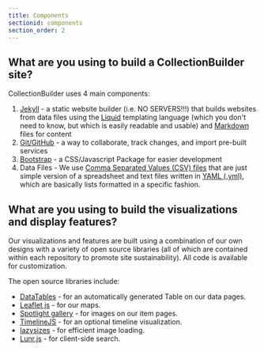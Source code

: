 ```yaml
---
title: Components
sectionid: components
section_order: 2
---
```


## What are you using to build a CollectionBuilder site?

CollectionBuilder uses 4 main components: 

1. [Jekyll](https://jekyllrb.com/) - a static website builder (i.e. NO SERVERS!!!) that builds websites from data files using the [Liquid](https://shopify.github.io/liquid/basics/introduction/) templating language (which you don't need to know, but which is easily readable and usable) and [Markdown](https://en.wikipedia.org/wiki/Markdown) files for content
2. [Git/GitHub](https://github.com/) - a way to collaborate, track changes, and import pre-built services
3. [Bootstrap](https://getbootstrap.com/) - a CSS/Javascript Package for easier development
4. Data Files - We use [Comma Separated Values (CSV) files](https://en.wikipedia.org/wiki/Comma-separated_values) that are just simple version of a spreadsheet and text files written in [YAML (.yml)](https://en.wikipedia.org/wiki/YAML), which are basically lists formatted in a specific fashion.

## What are you using to build the visualizations and display features? 

Our visualizations and features are built using a combination of our own designs with a variety of open source libraries (all of which are contained within each repository to promote site sustainability). All code is available for customization. 

The open source libraries include: 

- [DataTables](https://datatables.net/) - for an automatically generated Table on our data pages. 
- [Leaflet js](http://leafletjs.com/) - for our maps. 
- [Spotlight gallery](https://github.com/nextapps-de/spotlight) - for images on our item pages. 
- [TimelineJS](https://timeline.knightlab.com/) - for an optional timeline visualization. 
- [lazysizes](https://github.com/aFarkas/lazysizes) - for efficient image loading.
- [Lunr.js](https://lunrjs.com/) - for client-side search.
